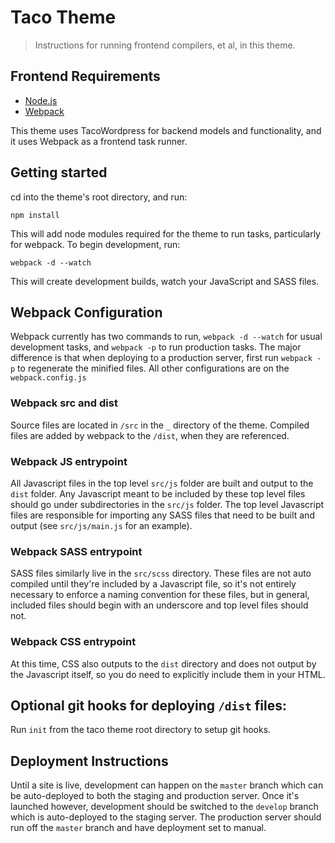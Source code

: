 # Taco Theme
> Instructions for running frontend compilers, et al, in this theme.

## Frontend Requirements
* [Node.js](https://nodejs.org/en/)
* [Webpack](https://webpack.github.io/docs/installation.html)

This theme uses TacoWordpress for backend models and functionality, and it uses Webpack as a frontend task runner.

## Getting started

cd into the theme's root directory, and run:

`npm install`

This will add node modules required for the theme to run tasks, particularly for webpack. To begin development, run:

`webpack -d --watch`

This will create development builds, watch your JavaScript and SASS files.

## Webpack Configuration

Webpack currently has two commands to run, `webpack -d --watch` for usual development tasks, and `webpack -p` to run production tasks. The major difference is that when deploying to a production server, first run `webpack -p` to regenerate the minified files. All other configurations are on the `webpack.config.js`

### Webpack src and dist

Source files are located in `/src` in the `_` directory of the theme. Compiled files are added by webpack to the `/dist`, when they are referenced.

### Webpack JS entrypoint

All Javascript files in the top level `src/js` folder are built and output to the `dist` folder.  Any Javascript meant to be included by these top level files should go under subdirectories in the `src/js` folder.  The top level Javascript files are responsible for importing any SASS files that need to be built and output (see `src/js/main.js` for an example).

### Webpack SASS entrypoint
SASS files similarly live in the `src/scss` directory.  These files are not auto compiled until they're included by a Javascript file, so it's not entirely necessary to enforce a naming convention for these files, but in general, included files should begin with an underscore and top level files should not.

### Webpack CSS entrypoint
At this time, CSS also outputs to the `dist` directory and does not output by the Javascript itself, so you do need to explicitly include them in your HTML.


## Optional git hooks for deploying `/dist` files:
Run `init` from the taco theme root directory to setup git hooks.

## Deployment Instructions
Until a site is live, development can happen on the `master` branch which can be auto-deployed to both the staging and production server.  Once it's launched however, development should be switched to the `develop` branch which is auto-deployed to the staging server.  The production server should run off the `master` branch and have deployment set to manual.



